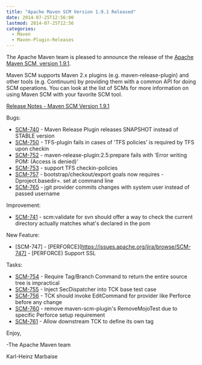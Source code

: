 ```yaml
---
title: "Apache Maven SCM Version 1.9.1 Released"
date: 2014-07-25T12:56:00
lastmod: 2014-07-25T12:56
categories:
  - Maven
  - Maven-Plugin-Releases
---
```

The Apache Maven team is pleased to announce the release of the 
[Apache Maven SCM, version 1.9.1](http://maven.apache.org/scm/).

Maven SCM supports Maven 2.x plugins (e.g. maven-release-plugin) and other
tools (e.g. Continuum) by providing them with a common API for doing SCM
operations. You can look at the list of SCMs for more information on using
Maven SCM with your favorite SCM tool.

<!-- more -->

[Release Notes - Maven SCM Version 1.9.1](http://jira.codehaus.org/secure/ReleaseNote.jspa?projectId=10527&version=19623)

Bugs:

 * [SCM-740](https://issues.apache.org/jira/browse/SCM-740) - Maven Release Plugin releases SNAPSHOT instead of STABLE version
 * [SCM-750](https://issues.apache.org/jira/browse/SCM-750) - TFS-plugin fails in cases of 'TFS policies' is required by TFS upon checkin
 * [SCM-752](https://issues.apache.org/jira/browse/SCM-752) - maven-release-plugin:2.5:prepare fails with 'Error writing POM: (Access is denied)'
 * [SCM-753](https://issues.apache.org/jira/browse/SCM-753) - support TFS checkin-policies
 * [SCM-757](https://issues.apache.org/jira/browse/SCM-757) - bootstrap/checkout/export goals now requires -Dproject.basedir=. set at command line
 * [SCM-765](https://issues.apache.org/jira/browse/SCM-765) - jgit provider commits changes with system user instead of passed username

Improvement:

 * [SCM-741](https://issues.apache.org/jira/browse/SCM-741) - scm:validate for svn should offer a way to check the current directory actually matches what's declared in the pom

New Feature:

 * [SCM-747] - [PERFORCE](https://issues.apache.org/jira/browse/SCM-747] - [PERFORCE) Support SSL

Tasks:

 * [SCM-754](https://issues.apache.org/jira/browse/SCM-754) - Require Tag/Branch Command to return the entire source tree is impractical
 * [SCM-755](https://issues.apache.org/jira/browse/SCM-755) - Inject SecDispatcher into TCK base test case
 * [SCM-756](https://issues.apache.org/jira/browse/SCM-756) - TCK should invoke EditCommand for provider like Perforce before any change
 * [SCM-760](https://issues.apache.org/jira/browse/SCM-760) - remove maven-scm-plugin's RemoveMojoTest due to specific Perforce setup requirement
 * [SCM-761](https://issues.apache.org/jira/browse/SCM-761) - Allow downstream TCK to define its own tag

Enjoy,

-The Apache Maven team

Karl-Heinz Marbaise
